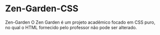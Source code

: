 # Zen-Garden-CSS
Zen-Garden O Zen Garden é um projeto acadêmico focado em CSS puro, no qual o HTML fornecido pelo professor não pode ser alterado. 
